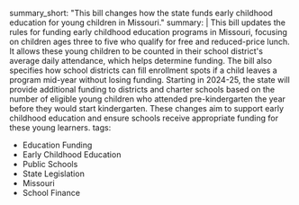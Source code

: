 summary_short: "This bill changes how the state funds early childhood education for young children in Missouri."
summary: |
  This bill updates the rules for funding early childhood education programs in Missouri, focusing on children ages three to five who qualify for free and reduced-price lunch. It allows these young children to be counted in their school district's average daily attendance, which helps determine funding. The bill also specifies how school districts can fill enrollment spots if a child leaves a program mid-year without losing funding. Starting in 2024-25, the state will provide additional funding to districts and charter schools based on the number of eligible young children who attended pre-kindergarten the year before they would start kindergarten. These changes aim to support early childhood education and ensure schools receive appropriate funding for these young learners.
tags:
  - Education Funding
  - Early Childhood Education
  - Public Schools
  - State Legislation
  - Missouri
  - School Finance
